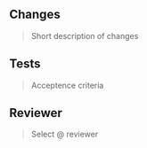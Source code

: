 ## Changes

> Short description of changes

## Tests

> Acceptence criteria

## Reviewer

> Select @ reviewer
